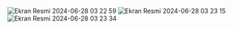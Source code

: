 ![Ekran Resmi 2024-06-28 03 22 59](https://github.com/tugcesaygin/GuessTheFlag/assets/79403885/85cd5ff0-1ae3-4a3f-adb5-4b05ae3228ce)
![Ekran Resmi 2024-06-28 03 23 15](https://github.com/tugcesaygin/GuessTheFlag/assets/79403885/05e03120-580b-4781-a9c5-bd7b9f5d0332)
![Ekran Resmi 2024-06-28 03 23 34](https://github.com/tugcesaygin/GuessTheFlag/assets/79403885/67724831-d484-4245-b08e-b28a85f966fe)
